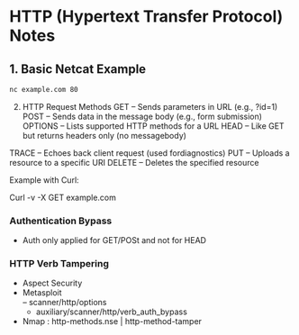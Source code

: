 # HTTP (Hypertext Transfer Protocol) Notes

## 1. Basic Netcat Example
```bash
nc example.com 80
```



2. HTTP Request Methods
GET – Sends parameters in URL (e.g., ?id=1)
POST – Sends data in the message body (e.g., form submission)
OPTIONS – Lists supported HTTP methods for a URL
HEAD – Like GET but returns headers only (no messagebody)

TRACE – Echoes back client request (used fordiagnostics)
PUT – Uploads a resource to a specific URI
DELETE – Deletes the specified resource

Example with Curl:

Curl -v -X GET example.com


### Authentication Bypass
- Auth only applied for GET/POSt and not for HEAD

### HTTP Verb Tampering
- Aspect Security
- Metasploit	
  –	scanner/http/options
  - auxiliary/scanner/http/verb_auth_bypass
- Nmap : http-methods.nse |  http-method-tamper
